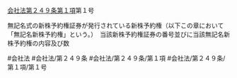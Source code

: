 [会社法第２４９条第１項](会社法＿＿＿＿第２４９条第１項)第１号

無記名式の新株予約権証券が発行されている新株予約権（以下この章において「無記名新株予約権」という。）　当該新株予約権証券の番号並びに当該無記名新株予約権の内容及び数


#会社法
#会社法/第２４９条
#会社法/第２４９条/第１項
#会社法/第２４９条/第１項/第１号
